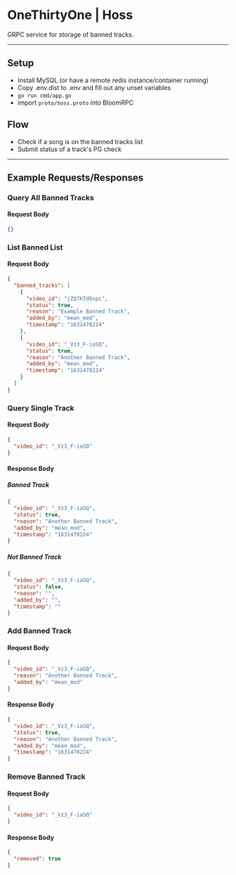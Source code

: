 # OneThirtyOne | Hoss

GRPC service for storage of banned tracks.

---
## Setup
- Install MySQL (or have a remote redis instance/container running)
- Copy .env.dist to .env and fill out any unset variables
- `go run cmd/app.go`
- import `proto/hoss.proto` into BloomRPC

## Flow
- Check if a song is on the banned tracks list
- Submit status of a track's PG check

---
## Example Requests/Responses
### Query All Banned Tracks
#### Request Body
```json
{}
```

### List Banned List
#### Request Body
```json
{
  "banned_tracks": [
    {
      "video_id": "jZQ7KTd6xpc",
      "status": true,
      "reason": "Example Banned Track",
      "added_by": "mean_mod",
      "timestamp": "1631478224"
    },
    {
      "video_id": "_Vz3_F-iaSQ",
      "status": true,
      "reason": "Another Banned Track",
      "added_by": "mean_mod",
      "timestamp": "1631478224"
    }
  ]
}
```

### Query Single Track
#### Request Body
```json
{
  "video_id": "_Vz3_F-iaSQ"
}
```

#### Response Body
##### Banned Track
```json
{
  "video_id": "_Vz3_F-iaSQ",
  "status": true,
  "reason": "Another Banned Track",
  "added_by": "mean_mod",
  "timestamp": "1631478224"
}
```

##### Not Banned Track
```json
{
  "video_id": "_Vz3_F-iaSQ",
  "status": false,
  "reason": "",
  "added_by": "",
  "timestamp": ""
}
```

### Add Banned Track
#### Request Body
```json
{
  "video_id": "_Vz3_F-iaSQ",
  "reason": "Another Banned Track",
  "added_by": "mean_mod"
}
```

#### Response Body
```json
{
  "video_id": "_Vz3_F-iaSQ",
  "status": true,
  "reason": "Another Banned Track",
  "added_by": "mean_mod",
  "timestamp": "1631478224"
}
```

### Remove Banned Track
#### Request Body
```json
{
  "video_id": "_Vz3_F-iaSQ"
}
```

#### Response Body
```json
{
  "removed": true
}
```

